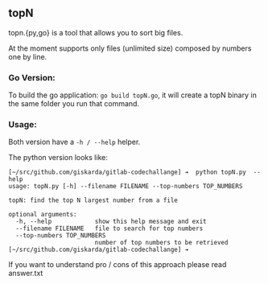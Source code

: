 ## topN

topn.{py,go} is a tool that allows you to sort big files.

At the moment supports only files (unlimited size) composed by numbers one by line.


### Go Version:
To build the go application: ``go build topN.go``, it will create a topN binary in the same folder you run that command.

### Usage:

Both version have a ``-h / --help`` helper.

The python version looks like:

```
[~/src/github.com/giskarda/gitlab-codechallange] ➔  python topN.py  --help
usage: topN.py [-h] --filename FILENAME --top-numbers TOP_NUMBERS

topN: find the top N largest number from a file

optional arguments:
  -h, --help            show this help message and exit
  --filename FILENAME   file to search for top numbers
  --top-numbers TOP_NUMBERS
                        number of top numbers to be retrieved
[~/src/github.com/giskarda/gitlab-codechallange] ➔
```

If you want to understand pro / cons of this approach please read answer.txt
